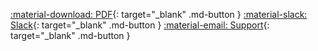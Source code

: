 [:material-download: PDF](/docs/v1.15.x/en/pdf/document.pdf){: target="_blank" .md-button }
[:material-slack: Slack](https://communityinviter.com/apps/kube-ovn/kube-ovn/){: target="_blank" .md-button }
[:material-email: Support](https://www.alauda.io/products/kube-ovn){: target="_blank" .md-button }
